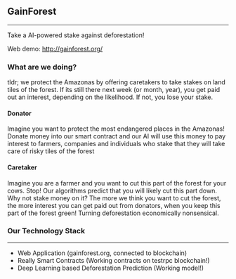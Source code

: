 ## GainForest

--------

Take a AI-powered stake against deforestation! 

Web demo: http://gainforest.org/


### What are we doing?

tldr; we protect the Amazonas by offering caretakers to take stakes on land tiles of the forest. If its still there next week (or month, year), you get paid out an interest, depending on the likelihood. If not, you lose your stake.

#### Donator
Imagine you want to protect the most endangered places in the Amazonas! Donate money into our smart contract and our AI will use this money to pay interest to farmers, companies and individuals who stake that they will take care of risky tiles of the forest

#### Caretaker
Imagine you are a farmer and you want to cut this part of the forest for your cows. Stop! Our algorithms predict that you will likely cut this part down. Why not stake money on it? The more we think you want to cut the forest, the more interest you can get paid out from donators, when you keep this part of the forest green! Turning deforestation economically nonsensical.

### Our Technology Stack

-----

- Web Application (gainforest.org, connected to blockchain)
- Really Smart Contracts (Working contracts on testrpc blockchain!)
- Deep Learning based Deforestation Prediction (Working model!)
